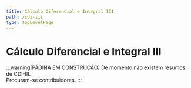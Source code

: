 ```yaml
---
title: Cálculo Diferencial e Integral III
path: /cdi-iii
type: topLevelPage
---
```


# Cálculo Diferencial e Integral III

:::warning[PÁGINA EM CONSTRUÇÃO]
De momento não existem resumos de CDI-III.  
Procuram-se contribuidores.
:::
